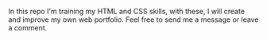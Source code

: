 In this repo I'm training my HTML and CSS skills, with these, I will create and improve my own web portfolio. Feel free to send me a message or leave a comment.
